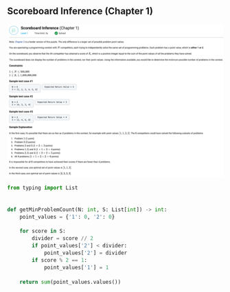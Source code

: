 ## Scoreboard Inference (Chapter 1)

![Scoreboard Inference (Chapter 1)](scoreboard_inference_chapter_one.png)

```python
from typing import List


def getMinProblemCount(N: int, S: List[int]) -> int:
    point_values = {'1': 0, '2': 0}

    for score in S:
        divider = score // 2
        if point_values['2'] < divider:
            point_values['2'] = divider
        if score % 2 == 1:
            point_values['1'] = 1

    return sum(point_values.values())
```
